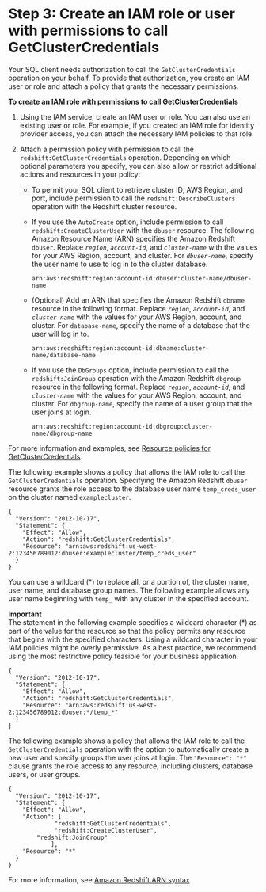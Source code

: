 # Step 3: Create an IAM role or user with permissions to call GetClusterCredentials<a name="generating-iam-credentials-role-permissions"></a>

Your SQL client needs authorization to call the `GetClusterCredentials` operation on your behalf\. To provide that authorization, you create an IAM user or role and attach a policy that grants the necessary permissions\.

**To create an IAM role with permissions to call GetClusterCredentials**

1. Using the IAM service, create an IAM user or role\. You can also use an existing user or role\. For example, if you created an IAM role for identity provider access, you can attach the necessary IAM policies to that role\. 

1. Attach a permission policy with permission to call the `redshift:GetClusterCredentials` operation\. Depending on which optional parameters you specify, you can also allow or restrict additional actions and resources in your policy:
   + To permit your SQL client to retrieve cluster ID, AWS Region, and port, include permission to call the `redshift:DescribeClusters` operation with the Redshift cluster resource\. 
   + If you use the `AutoCreate` option, include permission to call `redshift:CreateClusterUser` with the `dbuser` resource\. The following Amazon Resource Name \(ARN\) specifies the Amazon Redshift `dbuser`\. Replace *`region`*, *`account-id`*, and *`cluster-name`* with the values for your AWS Region, account, and cluster\. For *`dbuser-name`*, specify the user name to use to log in to the cluster database\. 

     ```
     arn:aws:redshift:region:account-id:dbuser:cluster-name/dbuser-name
     ```
   + \(Optional\) Add an ARN that specifies the Amazon Redshift `dbname` resource in the following format\. Replace *`region`*, *`account-id`*, and *`cluster-name`* with the values for your AWS Region, account, and cluster\. For `database-name`, specify the name of a database that the user will log in to\. 

     ```
     arn:aws:redshift:region:account-id:dbname:cluster-name/database-name
     ```
   + If you use the `DbGroups` option, include permission to call the `redshift:JoinGroup` operation with the Amazon Redshift `dbgroup` resource in the following format\. Replace *`region`*, *`account-id`*, and *`cluster-name`* with the values for your AWS Region, account, and cluster\. For `dbgroup-name`, specify the name of a user group that the user joins at login\.

     ```
     arn:aws:redshift:region:account-id:dbgroup:cluster-name/dbgroup-name
     ```

For more information and examples, see [Resource policies for GetClusterCredentials](redshift-iam-access-control-identity-based.md#redshift-policy-resources.getclustercredentials-resources)\.

The following example shows a policy that allows the IAM role to call the `GetClusterCredentials` operation\. Specifying the Amazon Redshift `dbuser` resource grants the role access to the database user name `temp_creds_user` on the cluster named `examplecluster`\.

```
{
  "Version": "2012-10-17",
  "Statement": {
    "Effect": "Allow",
    "Action": "redshift:GetClusterCredentials",
    "Resource": "arn:aws:redshift:us-west-2:123456789012:dbuser:examplecluster/temp_creds_user"
  }
}
```

You can use a wildcard \(\*\) to replace all, or a portion of, the cluster name, user name, and database group names\. The following example allows any user name beginning with `temp_` with any cluster in the specified account\.

**Important**  
The statement in the following example specifies a wildcard character \(\*\) as part of the value for the resource so that the policy permits any resource that begins with the specified characters\. Using a wildcard character in your IAM policies might be overly permissive\. As a best practice, we recommend using the most restrictive policy feasible for your business application\. 

```
{
  "Version": "2012-10-17",
  "Statement": {
    "Effect": "Allow",
    "Action": "redshift:GetClusterCredentials",
    "Resource": "arn:aws:redshift:us-west-2:123456789012:dbuser:*/temp_*"
  }
}
```

The following example shows a policy that allows the IAM role to call the `GetClusterCredentials` operation with the option to automatically create a new user and specify groups the user joins at login\. The `"Resource": "*" `clause grants the role access to any resource, including clusters, database users, or user groups\.

```
{
  "Version": "2012-10-17",
  "Statement": {
    "Effect": "Allow",
    "Action": [
             "redshift:GetClusterCredentials",
             "redshift:CreateClusterUser",
		"redshift:JoinGroup"
            ],
    "Resource": "*"
  }
}
```

For more information, see [Amazon Redshift ARN syntax](https://docs.aws.amazon.com/general/latest/gr/aws-arns-and-namespaces.html#arn-syntax-redshift)\.